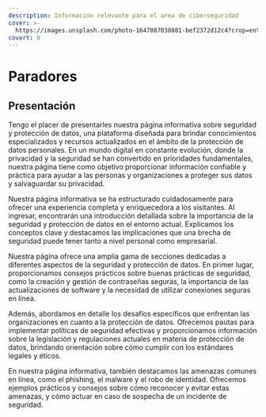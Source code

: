 ```yaml
---
description: Información relevante para el area de ciberseguridad
cover: >-
  https://images.unsplash.com/photo-1647087038801-bef2372d12c4?crop=entropy&cs=srgb&fm=jpg&ixid=M3wxOTcwMjR8MHwxfHNlYXJjaHw1fHxwYXJhZG9yfGVufDB8fHx8MTY4NDMzMDM2Nnww&ixlib=rb-4.0.3&q=85
coverY: 0
---
```


# Paradores

## Presentación

Tengo el placer de presentarles nuestra página informativa sobre seguridad y protección de datos, una plataforma diseñada para brindar conocimientos especializados y recursos actualizados en el ámbito de la protección de datos personales. En un mundo digital en constante evolución, donde la privacidad y la seguridad se han convertido en prioridades fundamentales, nuestra página tiene como objetivo proporcionar información confiable y práctica para ayudar a las personas y organizaciones a proteger sus datos y salvaguardar su privacidad.

Nuestra página informativa se ha estructurado cuidadosamente para ofrecer una experiencia completa y enriquecedora a los visitantes. Al ingresar, encontrarán una introducción detallada sobre la importancia de la seguridad y protección de datos en el entorno actual. Explicamos los conceptos clave y destacamos las implicaciones que una brecha de seguridad puede tener tanto a nivel personal como empresarial.

Nuestra página ofrece una amplia gama de secciones dedicadas a diferentes aspectos de la seguridad y protección de datos. En primer lugar, proporcionamos consejos prácticos sobre buenas prácticas de seguridad, como la creación y gestión de contraseñas seguras, la importancia de las actualizaciones de software y la necesidad de utilizar conexiones seguras en línea.

Además, abordamos en detalle los desafíos específicos que enfrentan las organizaciones en cuanto a la protección de datos. Ofrecemos pautas para implementar políticas de seguridad efectivas y proporcionamos información sobre la legislación y regulaciones actuales en materia de protección de datos, brindando orientación sobre cómo cumplir con los estándares legales y éticos.

En nuestra página informativa, también destacamos las amenazas comunes en línea, como el phishing, el malware y el robo de identidad. Ofrecemos ejemplos prácticos y consejos sobre cómo reconocer y evitar estas amenazas, y cómo actuar en caso de sospecha de un incidente de seguridad.
